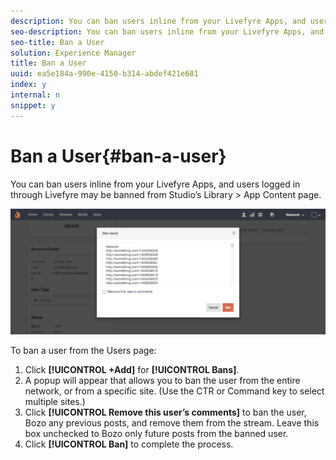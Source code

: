 ```yaml
---
description: You can ban users inline from your Livefyre Apps, and users logged in through Livefyre may be banned from Studio’s Library > App Content page.
seo-description: You can ban users inline from your Livefyre Apps, and users logged in through Livefyre may be banned from Studio’s Library > App Content page.
seo-title: Ban a User
solution: Experience Manager
title: Ban a User
uuid: ea5e184a-990e-4150-b314-abdef421e681
index: y
internal: n
snippet: y
---
```


# Ban a User{#ban-a-user}

You can ban users inline from your Livefyre Apps, and users logged in through Livefyre may be banned from Studio’s Library > App Content page.

 ![](assets/UsersBan2-1024x409.png)

To ban a user from the Users page: 

1. Click **[!UICONTROL +Add]** for **[!UICONTROL Bans]**.
1. A popup will appear that allows you to ban the user from the entire network, or from a specific site. (Use the CTR or Command key to select multiple sites.)
1. Click **[!UICONTROL Remove this user’s comments]** to ban the user, Bozo any previous posts, and remove them from the stream. Leave this box unchecked to Bozo only future posts from the banned user.
1. Click **[!UICONTROL Ban]** to complete the process.
